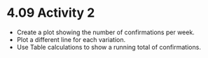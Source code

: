 # 4.09 Activity 2

- Create a plot showing the number of confirmations per week.
- Plot a different line for each variation.
- Use Table calculations to show a running total of confirmations.
